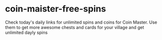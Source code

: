 # coin-maister-free-spins
Check today's daily links for unlimited spins and coins for Coin Master. Use them to get more awesome chests and cards for your village and get unlimited dayly spins
